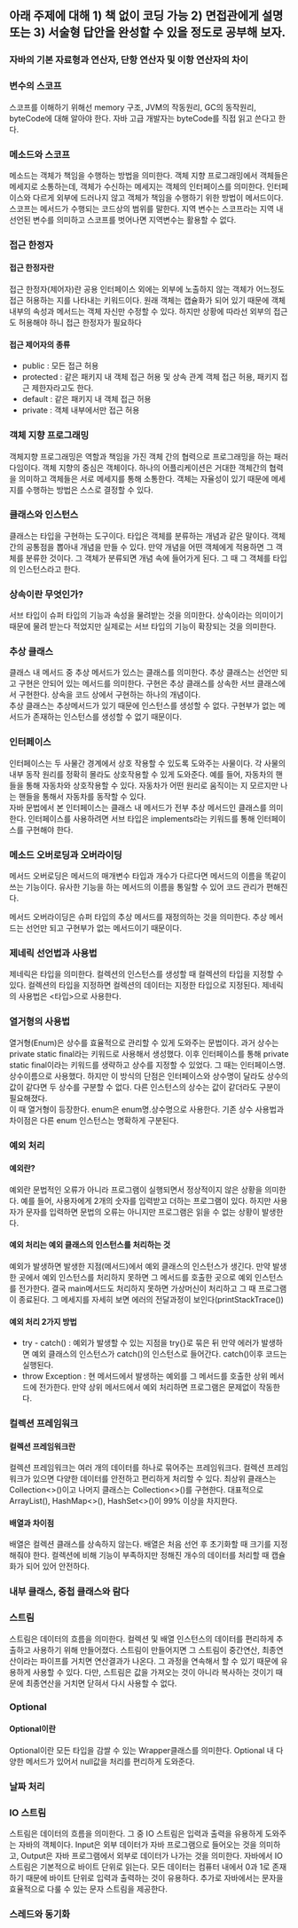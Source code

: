 ## 아래 주제에 대해 1) 책 없이 코딩 가능 2) 면접관에게 설명 또는 3) 서술형 답안을 완성할 수 있을 정도로 공부해 보자.

### 자바의 기본 자료형과 연산자, 단항 연산자 및 이항 연산자의 차이

### 변수의 스코프
스코프를 이해하기 위해선 memory 구조, JVM의 작동원리, GC의 동작원리, byteCode에 대해 알아야 한다. 자바 고급 개발자는 byteCode를 직접 읽고 쓴다고 한다.

### 메소드와 스코프
메소드는 객체가 책임을 수행하는 방법을 의미한다. 객체 지향 프로그래밍에서 객체들은 메세지로 소통하는데, 객체가 수신하는 메세지는 객체의 인터페이스를 의미한다. 인터페이스와 다르게 외부에 드러나지 않고 객체가 책임을 수행하기 위한 방법이 메서드이다.<br>
스코프는 메서드가 수행되는 코드상의 범위를 말한다. 지역 변수는 스코프라는 지역 내 선언된 변수를 의미하고 스코프를 벗어나면 지역변수는 활용할 수 없다.

### 접근 한정자
#### 접근 한정자란
접근 한정자(제어자)란 공용 인터페이스 외에는 외부에 노출하지 않는 객체가 어느정도 접근 허용하는 지를 나타내는 키워드이다. 원래 객체는 캡슐화가 되어 있기 때문에 객체 내부의 속성과 메서드는 객체 자신만 수정할 수 있다. 하지만 상황에 따라선 외부의 접근도 허용해야 하니 접근 한정자가 필요하다

#### 접근 제어자의 종류
- public : 모든 접근 허용
- protected : 같은 패키지 내 객체 접근 허용 및 상속 관계 객체 접근 허용, 패키지 접근 제한자라고도 한다.
- default : 같은 패키지 내 객체 접근 허용
- private : 객체 내부에서만 접근 허용

### 객체 지향 프로그래밍
객체지향 프로그래밍은 역할과 책임을 가진 객체 간의 협력으로 프로그래밍을 하는 패러다임이다. 객체 지향의 중심은 객체이다. 하나의 어플리케이션은 거대한 객체간의 협력을 의미하고 객체들은 서로 메세지를 통해 소통한다. 객체는 자율성이 있기 때문에 메세지를 수행하는 방법은 스스로 결정할 수 있다.

### 클래스와 인스턴스
클래스는 타입을 구현하는 도구이다. 타입은 객체를 분류하는 개념과 같은 말이다. 객체 간의 공통점을 뽑아내 개념을 만들 수 있다.
만약 개념을 어떤 객체에게 적용하면 그 객체를 분류한 것이다. 그 객체가 분류되면 개념 속에 들어가게 된다. 그 때 그 객체를 타입의 인스턴스라고 한다.

### 상속이란 무엇인가?
서브 타입이 슈퍼 타입의 기능과 속성을 물려받는 것을 의미한다. 상속이라는 의미이기 때문에 물려 받는다 적었지만 실제로는 서브 타입의 기능이 확장되는 것을 의미한다.

### 추상 클래스
클래스 내 메서드 중 추상 메서드가 있스는 클래스를 의미한다. 추상 클래스는 선언만 되고 구현은 안되어 있는 메서드를 의미한다. 구현은 추상 클래스를 상속한 서브 클래스에서 구현한다. 상속을 코드 상에서 구현하는 하나의 개념이다.<br>
추상 클래스는 추상메서드가 있기 때문에 인스턴스를 생성할 수 없다. 구현부가 없는 메서드가 존재하는 인스턴스를 생성할 수 없기 때문이다. 

### 인터페이스
인터페이스는 두 사물간 경계에서 상호 작용할 수 있도록 도와주는 사물이다. 각 사물의 내부 동작 원리를 정확히 몰라도 상호작용할 수 있게 도와준다. 예를 들어, 자동차의 핸들을 통해 자동차와 상호작용할 수 있다. 자동차가 어떤 원리로 움직이는 지 모르지만 나는 핸들을 통해서 자동차를 동작할 수 있다.<br>
자바 문법에서 본 인터페이스는 클래스 내 메서드가 전부 추상 메서드인 클래스를 의미한다. 인터페이스를 사용하려면 서브 타입은 implements라는 키워드를 통해 인터페이스를 구현해야 한다.

### 메소드 오버로딩과 오버라이딩
메서드 오버로딩은 메서드의 매개변수 타입과 개수가 다르다면 메서드의 이름을 똑같이 쓰는 기능이다. 유사한 기능을 하는 메서드의 이름을 통일할 수 있어 코드 관리가 편해진다.

메서드 오버라이딩은 슈퍼 타입의 추상 메서드를 재정의하는 것을 의미한다. 추상 메서드는 선언만 되고 구현부가 없는 메서드이기 때문이다.

### 제네릭 선언법과 사용법
제네릭은 타입을 의미한다. 컬렉션의 인스턴스를 생성할 때 컬렉션의 타입을 지정할 수 있다. 컬렉션의 타입을 지정하면 컬렉션의 데이터는 지정한 타입으로 지정된다. 제네릭의 사용법은 <타입>으로 사용한다.

### 열거형의 사용법
열거형(Enum)은 상수를 효율적으로 관리할 수 있게 도와주는 문법이다. 과거 상수는 private static final라는 키워드로 사용해서 생성했다. 이후 인터페이스를 통해 private static final이라는 키워드를 생략하고 상수를 지정할 수 있었다. 그 때는 인터페이스명.상수이름으로 사용했다. 하지만 이 방식의 단점은 인터페이스와 상수명이 달라도 상수의 값이 같다면 두 상수를 구분할 수 없다. 다른 인스턴스의 상수는 값이 같더라도 구분이 필요해졌다.<br>
이 때 열거형이 등장한다. enum은 enum명.상수명으로 사용한다. 기존 상수 사용법과 차이점은 다른 enum 인스턴스는 명확하게 구분된다.

### 예외 처리
#### 예외란?
예외란 문법적인 오류가 아니라 프로그램이 실행되면서 정상적이지 않은 상황을 의미한다. 예를 들어, 사용자에게 2개의 숫자를 입력받고 더하는 프로그램이 있다. 하지만 사용자가 문자를 입력하면 문법의 오류는 아니지만 프로그램은 읽을 수 없는 상황이 발생한다.<br>
#### 예외 처리는 예외 클래스의 인스턴스를 처리하는 것
예외가 발생하면 발생한 지점(메서드)에서 예외 클래스의 인스턴스가 생긴다. 만약 발생한 곳에서 예외 인스턴스를 처리하지 못하면 그 메서드를 호출한 곳으로 예외 인스턴스를 전가한다. 결국 main메서드도 처리하지 못하면 가상머신이 처리하고 그 때 프로그램이 종료된다. 그 메세지를 자세히 보면 에러의 전달과정이 보인다(printStackTrace())<br>
#### 예외 처리 2가지 방법
- try - catch() : 예외가 발생할 수 있는 지점을 try{}로 묶은 뒤 만약 에러가 발생하면 예외 클래스의 인스턴스가 catch()의 인스턴스로 들어간다. catch()이후 코드는 실행된다.
- throw Exception : 현 메서드에서 발생하는 예외를 그 메서드를 호출한 상위 메서드에 전가한다. 만약 상위 메서드에서 예외 처리하면 프로그램은 문제없이 작동한다.

### 컬렉션 프레임워크
#### 컬렉션 프레임워크란
컬렉션 프레임워크는 여러 개의 데이터를 하나로 묶어주는 프레임워크다. 컬렉션 프레임워크가 있으면 다양한 데이터를 안전하고 편리하게 처리할 수 있다. 최상위 클래스는 Collection<>()이고 나머지 클래스는 Collection<>()를 구현한다. 대표적으로 ArrayList(), HashMap<>(), HashSet<>()이 99% 이상을 차지한다. 

#### 배열과 차이점
배열은 컬렉션 클래스를 상속하지 않는다. 배열은 처음 선언 후 초기화할 때 크기를 지정해줘야 한다. 컬렉션에 비해 기능이 부족하지만 정해진 개수의 데이터를 처리할 때 캡슐화가 되어 있어 안전하다.

### 내부 클래스, 중첩 클래스와 람다

### 스트림
스트림은 데이터의 흐름을 의미한다. 컬렉션 및 배열 인스턴스의 데이터를 편리하게 추출하고 사용하기 위해 만들어졌다. 스트림이 만들어지면 그 스트림이 중간연산, 최종연산이라는 파이프를 거치면 연산결과가 나온다. 그 과정을 연속해서 할 수 있기 때문에 유용하게 사용할 수 있다. 다만, 스트림은 값을 가져오는 것이 아니라 복사하는 것이기 때문에 최종연산을 거치면 닫혀서 다시 사용할 수 없다.

### Optional
#### Optional이란
Optional이란 모든 타입을 감쌀 수 있는 Wrapper클래스를 의미한다. Optional 내 다양한 메서드가 있어서 null값을 처리를 편리하게 도와준다.

### 날짜 처리
### IO 스트림
스트림은 데이터의 흐름을 의미한다. 그 중 IO 스트림은 입력과 출력을 유용하게 도와주는 자바의 객체이다. Input은 외부 데이터가 자바 프로그램으로 들어오는 것을 의미하고, Output은 자바 프로그램에서 외부로 데이터가 나가는 것을 의미한다. 자바에서 IO스트림은 기본적으로 바이트 단위로 읽는다.
모든 데이터는 컴퓨터 내에서 0과 1로 존재하기 때문에 바이트 단위로 입력과 출력하는 것이 유용하다. 추가로 자바에서는 문자을 효율적으로 다룰 수 있는 문자 스트림을 제공한다.

### 스레드와 동기화